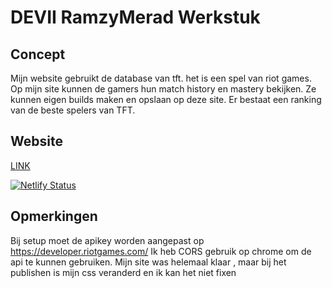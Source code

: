 # DEVII RamzyMerad Werkstuk
## Concept
Mijn website gebruikt de database van tft. het is een spel van riot games. Op mijn site kunnen de gamers hun match history en mastery bekijken. Ze kunnen eigen builds maken en opslaan op deze site. Er bestaat een ranking van de beste spelers van TFT.
## Website
[LINK](ramztft.netlify.app)

[![Netlify Status](https://api.netlify.com/api/v1/badges/5cd3669c-7a4e-4044-9eb8-8bf961454b05/deploy-status)](https://app.netlify.com/sites/festive-hoover-f1e736/deploys)
## Opmerkingen
Bij setup moet de apikey worden aangepast op https://developer.riotgames.com/ 
Ik heb CORS gebruik op chrome om de api te kunnen gebruiken. 
Mijn site was helemaal klaar , maar bij het publishen is mijn css veranderd en ik kan het niet fixen
